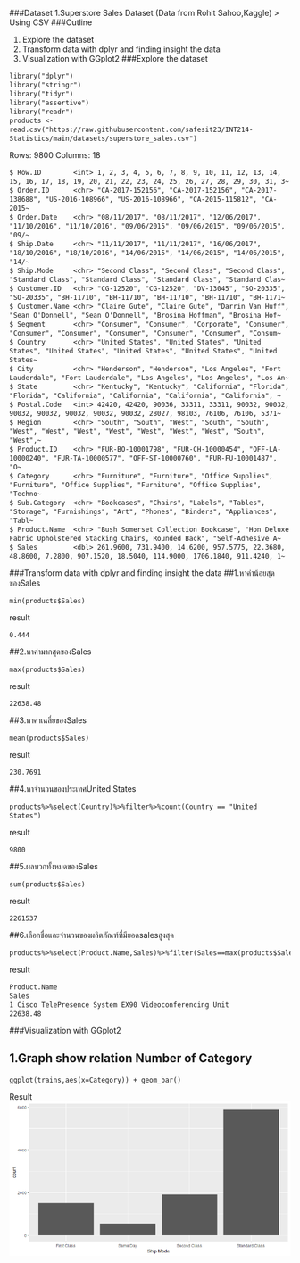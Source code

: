 ###Dataset
1.Superstore Sales Dataset (Data from Rohit Sahoo,Kaggle) > Using CSV
###Outline
1. Explore the dataset
2. Transform data with dplyr and finding insight the data
3. Visualization with GGplot2
###Explore the dataset
```
library("dplyr") 
library("stringr") 
library("tidyr") 
library("assertive") 
library("readr") 
products <-read.csv("https://raw.githubusercontent.com/safesit23/INT214-Statistics/main/datasets/superstore_sales.csv")
```
Rows: 9800
Columns: 18
```
$ Row.ID        <int> 1, 2, 3, 4, 5, 6, 7, 8, 9, 10, 11, 12, 13, 14, 15, 16, 17, 18, 19, 20, 21, 22, 23, 24, 25, 26, 27, 28, 29, 30, 31, 3~
$ Order.ID      <chr> "CA-2017-152156", "CA-2017-152156", "CA-2017-138688", "US-2016-108966", "US-2016-108966", "CA-2015-115812", "CA-2015~
$ Order.Date    <chr> "08/11/2017", "08/11/2017", "12/06/2017", "11/10/2016", "11/10/2016", "09/06/2015", "09/06/2015", "09/06/2015", "09/~
$ Ship.Date     <chr> "11/11/2017", "11/11/2017", "16/06/2017", "18/10/2016", "18/10/2016", "14/06/2015", "14/06/2015", "14/06/2015", "14/~
$ Ship.Mode     <chr> "Second Class", "Second Class", "Second Class", "Standard Class", "Standard Class", "Standard Class", "Standard Clas~
$ Customer.ID   <chr> "CG-12520", "CG-12520", "DV-13045", "SO-20335", "SO-20335", "BH-11710", "BH-11710", "BH-11710", "BH-11710", "BH-1171~
$ Customer.Name <chr> "Claire Gute", "Claire Gute", "Darrin Van Huff", "Sean O'Donnell", "Sean O'Donnell", "Brosina Hoffman", "Brosina Hof~
$ Segment       <chr> "Consumer", "Consumer", "Corporate", "Consumer", "Consumer", "Consumer", "Consumer", "Consumer", "Consumer", "Consum~
$ Country       <chr> "United States", "United States", "United States", "United States", "United States", "United States", "United States~
$ City          <chr> "Henderson", "Henderson", "Los Angeles", "Fort Lauderdale", "Fort Lauderdale", "Los Angeles", "Los Angeles", "Los An~
$ State         <chr> "Kentucky", "Kentucky", "California", "Florida", "Florida", "California", "California", "California", "California", ~
$ Postal.Code   <int> 42420, 42420, 90036, 33311, 33311, 90032, 90032, 90032, 90032, 90032, 90032, 90032, 28027, 98103, 76106, 76106, 5371~
$ Region        <chr> "South", "South", "West", "South", "South", "West", "West", "West", "West", "West", "West", "West", "South", "West",~
$ Product.ID    <chr> "FUR-BO-10001798", "FUR-CH-10000454", "OFF-LA-10000240", "FUR-TA-10000577", "OFF-ST-10000760", "FUR-FU-10001487", "O~
$ Category      <chr> "Furniture", "Furniture", "Office Supplies", "Furniture", "Office Supplies", "Furniture", "Office Supplies", "Techno~
$ Sub.Category  <chr> "Bookcases", "Chairs", "Labels", "Tables", "Storage", "Furnishings", "Art", "Phones", "Binders", "Appliances", "Tabl~
$ Product.Name  <chr> "Bush Somerset Collection Bookcase", "Hon Deluxe Fabric Upholstered Stacking Chairs, Rounded Back", "Self-Adhesive A~
$ Sales         <dbl> 261.9600, 731.9400, 14.6200, 957.5775, 22.3680, 48.8600, 7.2800, 907.1520, 18.5040, 114.9000, 1706.1840, 911.4240, 1~
```
###Transform data with dplyr and finding insight the data
##1.หาค่าน้อยสุดของSales
```
min(products$Sales) 
```
result
```
0.444
```
##2.หาค่ามากสุดของSales
```
max(products$Sales) 
```
result
```
22638.48
```
##3.หาค่าเฉลี่ยของSales
```
mean(products$Sales) 
```
result
```
230.7691
```
##4.หาจำนวนของประเทศUnited States
```
products%>%select(Country)%>%filter%>%count(Country == "United States") 
```
result
```
9800
```
##5.ผลบวกทั้งหมดของSales
```
sum(products$Sales) 
```
result
```
2261537
```
##6.เลือกชื่อและจำนวนของผลิตภัณฑ์ที่มียอดsalesสูงสุด
```
products%>%select(Product.Name,Sales)%>%filter(Sales==max(products$Sales))
```
result
```
Product.Name                                                        Sales 
1 Cisco TelePresence System EX90 Videoconferencing Unit             22638.48
```



###Visualization with GGplot2
## 1.Graph show relation Number of Category
```
ggplot(trains,aes(x=Category)) + geom_bar()
```
Result
![Graph 1](shipmode.png)




